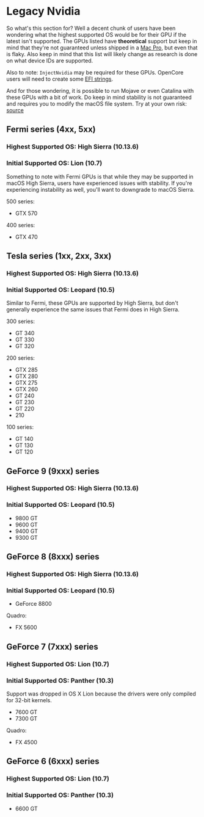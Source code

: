 # Legacy Nvidia

So what's this section for? Well a decent chunk of users have been wondering what the highest supported OS would be for their GPU if the latest isn't supported. The GPUs listed have **theoretical** support but keep in mind that they're not guaranteed unless shipped in a [Mac Pro](https://support.apple.com/en-lamr/HT201805), but even that is flaky. Also keep in mind that this list will likely change as research is done on what device IDs are supported.

Also to note: `InjectNvidia` may be required for these GPUs. OpenCore users will need to create some [EFI strings](http://forum.netkas.org/index.php?topic=222.0).

And for those wondering, it is possible to run Mojave or even Catalina with these GPUs with a bit of work. Do keep in mind stability is not guaranteed and requires you to modify the macOS file system. Try at your own risk: [source](https://www.insanelymac.com/forum/topic/339035-pre-release-macos-catalina/?page=21&tab=comments#comment-2677545)

## **Fermi series (4xx, 5xx)**

### Highest Supported OS: High Sierra (10.13.6)

### Initial Supported OS: Lion (10.7)

Something to note with Fermi GPUs is that while they may be supported in macOS High Sierra, users have experienced issues with stability. If you're experiencing instability as well, you'll want to downgrade to macOS Sierra.

500 series:

* GTX 570

400 series:

* GTX 470

## **Tesla series (1xx, 2xx, 3xx)**

### Highest Supported OS: High Sierra (10.13.6)

### Initial Supported OS: Leopard (10.5)

Similar to Fermi, these GPUs are supported by High Sierra, but don't generally experience the same issues that Fermi does in High Sierra.

300 series:

* GT 340
* GT 330
* GT 320

200 series:

* GTX 285
* GTX 280
* GTX 275
* GTX 260
* GT 240
* GT 230
* GT 220
* 210

100 series:

* GT 140
* GT 130
* GT 120

## **GeForce 9 (9xxx) series**

### Highest Supported OS: High Sierra (10.13.6)

### Initial Supported OS: Leopard (10.5)

* 9800 GT
* 9600 GT
* 9400 GT
* 9300 GT

## **GeForce 8 (8xxx) series**

### Highest Supported OS: High Sierra (10.13.6)

### Initial Supported OS: Leopard (10.5)

* GeForce 8800

Quadro:

* FX 5600

## **GeForce 7 (7xxx) series**

### Highest Supported OS: Lion (10.7)

### Initial Supported OS: Panther (10.3)

Support was dropped in OS X Lion because the drivers were only compiled for 32-bit kernels.

* 7600 GT
* 7300 GT

Quadro:

* FX 4500

## **GeForce 6 (6xxx) series**

### Highest Supported OS: Lion (10.7)

### Initial Supported OS: Panther (10.3)

* 6600 GT
